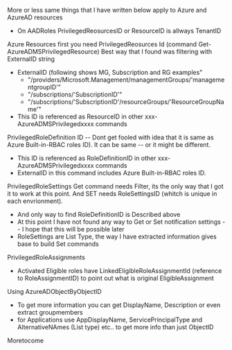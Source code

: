 More or less same things that I have written below apply to Azure and AzureAD resources
- On AADRoles PrivilegedReosurcesID or ResourceID is allways TenantID

Azure Resources first you need 
PrivilegedReosurces Id (command Get-AzureADMSPrivilegedResource) Best way that I found was filtering with ExternalID string
  - ExternalID (following shows MG, Subscription and RG examples"
    - "/providers/Microsoft.Management/managementGroups/'managementgroupID'"
    - "/subscriptions/'SubscriptionID'"
    - "/subscriptions/'SubscriptionID'/resourceGroups/'ResourceGroupName'"
  - This ID is referenced as ResourceID in other xxx-AzureADMSPrivilegedxxxx commands

PrivilegedRoleDefinition ID -- Dont get fooled with idea that it is same as Azure Built-in-RBAC roles ID). It can be same -- or it might be different. 
  - This ID is referenced as RoleDefinitionID in other xxx-AzureADMSPrivilegedxxxx commands
  - ExternalID in this command includes Azure Built-in-RBAC roles ID.

PrivilegedRoleSettings Get command needs Filter, its the only way that I got it to work at this point. And SET needs RoleSettingsID (whitch is unique in each envrionment). 
  - And only way to find RoleDefinitionID is Described above
  - At this point I have not found any way to Get or Set notification settings -- I hope that this will be possible later
  - RoleSettings are List Type, the way I have extracted information gives base to build Set commands

PrivilegedRoleAssignments 
  - Activated Eligible roles have LinkedEligibleRoleAssignmentId (reference to RoleAssignmentID) to point out what is original EligibleAssignment

Using AzureADObjectByObjectID
  - To get more information you can get DisplayName, Description or even extract groupmembers 
  - for Applications use AppDisplayName, ServicePrincipalType and AlternativeNAmes (List type) etc.. to get more info than just ObjectID

Moretocome
